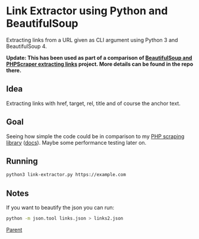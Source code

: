 # Link Extractor using Python and BeautifulSoup

Extracting links from a URL given as CLI argument using Python 3 and BeautifulSoup 4.

**Update: This has been used as part of a comparison of [BeautifulSoup and PHPScraper extracting links](https://github.com/spekulatius/link-scraping-test-beautifulsoup-vs-phpscraper) project. More details can be found in the repo there.**

## Idea

Extracting links with href, target, rel, title and of course the anchor text.

## Goal

Seeing how simple the code could be in comparison to my [PHP scraping library](https://github.com/spekulatius/phpscraper) ([docs](https://phpscraper.de)). Maybe some performance testing later on.

## Running


```bash
python3 link-extractor.py https://example.com
```

## Notes

If you want to beautify the json you can run:

```bash
python -m json.tool links.json > links2.json
```


[Parent](../README.md)
